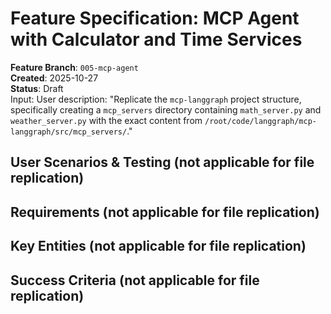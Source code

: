 # Feature Specification: MCP Agent with Calculator and Time Services

**Feature Branch**: `005-mcp-agent`  
**Created**: 2025-10-27  
**Status**: Draft  
Input: User description: "Replicate the `mcp-langgraph` project structure, specifically creating a `mcp_servers` directory containing `math_server.py` and `weather_server.py` with the exact content from `/root/code/langgraph/mcp-langgraph/src/mcp_servers/`."

## User Scenarios & Testing (not applicable for file replication)

## Requirements (not applicable for file replication)

## Key Entities (not applicable for file replication)

## Success Criteria (not applicable for file replication)